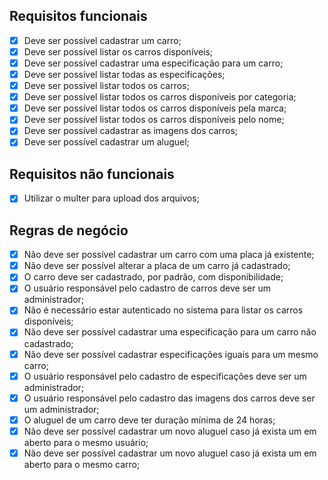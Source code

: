 ## Requisitos funcionais
- [x] Deve ser possível cadastrar um carro;
- [x] Deve ser possível listar os carros disponíveis;
- [x] Deve ser possível cadastrar uma especificação para um carro;
- [x] Deve ser possível listar todas as especificações;
- [x] Deve ser possível listar todos os carros;
- [x] Deve ser possível listar todos os carros disponíveis por categoria;
- [x] Deve ser possível listar todos os carros disponíveis pela marca;
- [x] Deve ser possível listar todos os carros disponíveis pelo nome;
- [x] Deve ser possível cadastrar as imagens dos carros;
- [x] Deve ser possível cadastrar um aluguel;
## Requisitos não funcionais
- [x] Utilizar o multer para upload dos arquivos;
## Regras de negócio
- [x] Não deve ser possível cadastrar um carro com uma placa já existente;
- [x] Não deve ser possível alterar a placa de um carro já cadastrado;
- [x] O carro deve ser cadastrado, por padrão, com disponibilidade;
- [x] O usuário responsável pelo cadastro de carros deve ser um administrador;
- [x] Não é necessário estar autenticado no sistema para listar os carros disponíveis;
- [x] Não deve ser possível cadastrar uma especificação para um carro não cadastrado;
- [x] Não deve ser possível cadastrar especificações iguais para um mesmo carro;
- [x] O usuário responsável pelo cadastro de especificações deve ser um administrador;
- [x] O usuário responsável pelo cadastro das imagens dos carros deve ser um administrador;
- [x] O aluguel de um carro deve ter duração mínima de 24 horas;
- [x] Não deve ser possível cadastrar um novo aluguel caso já exista um em aberto para o mesmo usuário;
- [x] Não deve ser possível cadastrar um novo aluguel caso já exista um em aberto para o mesmo carro;